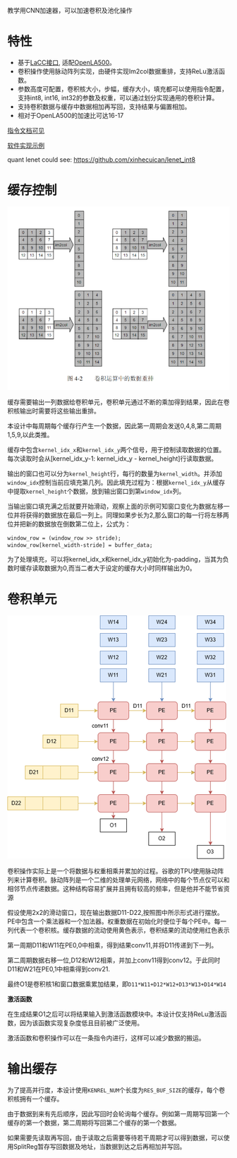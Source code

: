 教学用CNN加速器，可以加速卷积及池化操作

# 特性

- 基于[LaCC接口](https://gitee.com/loongson-edu/open-la500/blob/master/doc/lacc%E6%8E%A5%E5%8F%A3.md), 适配[OpenLA500](https://gitee.com/loongson-edu/open-la500)。
- 卷积操作使用脉动阵列实现，由硬件实现Im2col数据重排，支持ReLu激活函数。
- 参数高度可配置，卷积核大小，步幅，缓存大小，填充都可以使用指令配置，支持int8, int16, int32的参数及权重，可以通过划分实现通用的卷积计算。
- 支持卷积数据与缓存中数据相加再写回，支持结果与偏置相加。
- 相对于OpenLA500的加速比可达16-17

[指令文档可见](doc/指令.md)

[软件实现示例](https://gitee.com/xinhecuican/cnn_accel_software)

quant lenet could see: https://github.com/xinhecuican/lenet_int8

# 缓存控制

![[1]王兹哲.支持CNN扩展指令的RISC-V处理器研究与设计](doc/img/im2col.png)

缓存需要输出一列数据给卷积单元，卷积单元通过不断的乘加得到结果，因此在卷积核输出时需要将这些输出重排。

本设计中每周期每个缓存行产生一个数据，因此第一周期会发送0,4,8,第二周期1,5,9,以此类推。

缓存中包含`kernel_idx_x`和`kernel_idx_y`两个信号，用于控制读取数据的位置。每次读取时会从[kernel_idx_y-1: kernel_idx_y - kernel_height]行读取数据。

输出的窗口也可以分为`kernel_height`行，每行的数量为`kernel_width`。并添加`window_idx`控制当前应填充第几列。因此填充过程为：根据`kernel_idx_y`从缓存中提取`kernel_height`个数据，放到输出窗口到第`window_idx`列。

当输出窗口填充满之后就要开始滑动，观察上面的示例可知窗口变化为数据左移一位并将获得的数据放在最后一列上。同理如果步长为2,那么窗口的每一行将左移两位并把新的数据放在倒数第二位上，公式为：

```
window_row = (window_row >> stride);
window_row[kernel_width-stride] = buffer_data;
```

为了处理填充，可以将kernel_idx_x和kernel_idx_y初始化为-padding，当其为负数时缓存读取数据为0,而当二者大于设定的缓存大小时同样输出为0。

# 卷积单元

![](doc/img/%E8%84%89%E5%8A%A8%E9%98%B5%E5%88%97.png)

卷积操作实际上是一个将数据与权重相乘并累加的过程。谷歌的TPU使用脉动阵列来计算卷积。脉动阵列是一个二维的处理单元网络，网络中的每个节点仅可以和相邻节点传递数据。这种结构容易扩展并且拥有较高的频率，但是他并不能节省资源

假设使用2x2的滑动窗口，现在输出数据D11-D22,按照图中所示形式进行摆放。PE中包含一个乘法器和一个加法器。权重数据在初始化时便位于每个PE中。每一列代表一个卷积核。缓存数据的流动使用黄色表示，卷积结果的流动使用红色表示

第一周期D11和W11在PE0,0中相乘，得到结果conv11,并将D11传递到下一列。

第二周期数据右移一位,D12和W12相乘，并加上conv11得到conv12。于此同时D11和W21在PE0,1中相乘得到conv21.

最终O1是卷积核1和窗口数据乘累加结果，即`D11*W11+D12*W12+D13*W13+D14*W14`

**激活函数**

在生成结果O1之后可以将结果输入到激活函数模块中。本设计仅支持ReLu激活函数，因为该函数实现复杂度低且目前被广泛使用。

激活函数和卷积操作可以在一条指令内进行，这样可以减少数据的搬运。

# 输出缓存

为了提高并行度，本设计使用`KENREL_NUM`个长度为`RES_BUF_SIZE`的缓存，每个卷积核拥有一个缓存。

由于数据到来有先后顺序，因此写回时会轮询每个缓存。例如第一周期写回第一个缓存的第一个数据，第二周期将写回第二个缓存的第一个数据。

如果需要先读取再写回，由于读取之后需要等待若干周期才可以得到数据，可以使用SplitReg暂存写回数据及地址，当数据到达之后再相加并写回。

